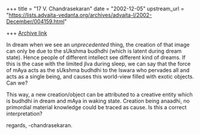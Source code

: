 +++
title = "17 V. Chandrasekaran"
date = "2002-12-05"
upstream_url = "https://lists.advaita-vedanta.org/archives/advaita-l/2002-December/004159.html"

+++
[Archive link](https://lists.advaita-vedanta.org/archives/advaita-l/2002-December/004159.html)

In dream when we see an *unprecedented* thing, the creation of that image
can only be due to the sUkshma budhdhi (which is latent during dream state).
Hence people of different intellect see different kind of dreams. If this
is the case with the limited jIva during sleep, we can say that the force
of mAya acts as the sUkshma budhdhi to the Iswara who pervades all and acts
as a single being, and causes this world-view filled with exotic objects.
Can we?

This way, a new creation/object can be attributed to a creative entity
which is budhdhi in dream and mAya in waking state. Creation being anaadhi,
no primordial material knowledge could be traced as cause. Is this a correct
interpretation?

regards,
-chandrasekaran.

